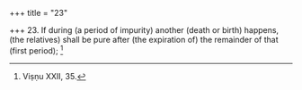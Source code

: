 +++
title = "23"

+++
23. If during (a period of impurity) another (death or birth) happens, (the relatives) shall be pure after (the expiration of) the remainder of that (first period); [^16] 


[^16]:  Viṣṇu XXII, 35.
